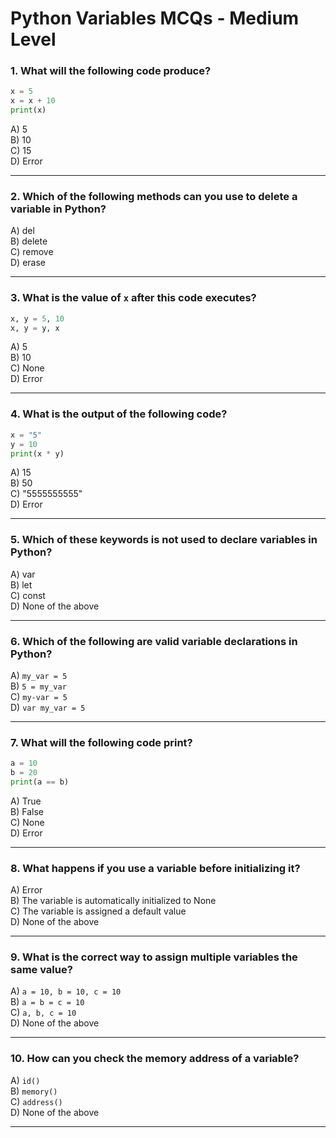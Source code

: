 # Python Variables MCQs - Medium Level

### 1. What will the following code produce?
```python
x = 5
x = x + 10
print(x)
```
A) 5  
B) 10  
C) 15  
D) Error

---

### 2. Which of the following methods can you use to delete a variable in Python?
A) del  
B) delete  
C) remove  
D) erase

---

### 3. What is the value of `x` after this code executes?
```python
x, y = 5, 10
x, y = y, x
```
A) 5  
B) 10  
C) None  
D) Error

---

### 4. What is the output of the following code?
```python
x = "5"
y = 10
print(x * y)
```
A) 15  
B) 50  
C) "5555555555"  
D) Error

---

### 5. Which of these keywords is not used to declare variables in Python?
A) var  
B) let  
C) const  
D) None of the above

---

### 6. Which of the following are valid variable declarations in Python?
A) `my_var = 5`  
B) `5 = my_var`  
C) `my-var = 5`  
D) `var my_var = 5`

---

### 7. What will the following code print?
```python
a = 10
b = 20
print(a == b)
```
A) True  
B) False  
C) None  
D) Error

---

### 8. What happens if you use a variable before initializing it?
A) Error  
B) The variable is automatically initialized to None  
C) The variable is assigned a default value  
D) None of the above

---

### 9. What is the correct way to assign multiple variables the same value?
A) `a = 10, b = 10, c = 10`  
B) `a = b = c = 10`  
C) `a, b, c = 10`  
D) None of the above

---

### 10. How can you check the memory address of a variable?
A) `id()`  
B) `memory()`  
C) `address()`  
D) None of the above

---

